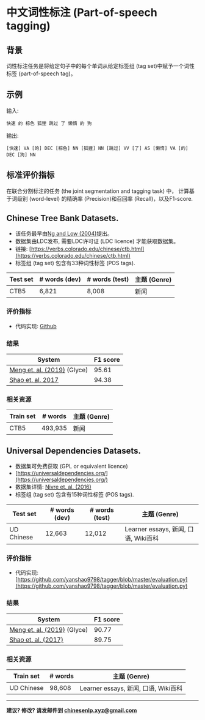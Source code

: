 # 中文词性标注 (Part-of-speech tagging)


## 背景

词性标注任务是将给定句子中的每个单词从给定标签组 (tag set)中赋予一个词性标签 (part-of-speech tag)。

## 示例

输入:

```
快速 的 棕色 狐狸 跳过 了 懒惰 的 狗
```

输出:

```
[快速] VA [的] DEC [棕色] NN [狐狸] NN [跳过] VV [了] AS [懒惰] VA [的] DEC [狗] NN
```

## 标准评价指标

在联合分割标注的任务 (the joint segmentation and tagging task) 中， 计算基于词级别 (word-level) 的精确率 (Precision)和召回率 (Recall)，以及F1-score.



## <span class="t">Chinese Tree Bank Datasets</span>.

* 该任务最早由[Ng and Low (2004)](http://citeseerx.ist.psu.edu/viewdoc/download?doi=10.1.1.477.8384&rep=rep1&type=pdf)提出。
* 数据集由LDC发布, 需要LDC许可证 (LDC licence) 才能获取数据集。
* 链接: [https://verbs.colorado.edu/chinese/ctb.html](https://verbs.colorado.edu/chinese/ctb.html) 
* 标签组 (tag set) 包含有33种词性标签 (POS tags).

  
| Test set| # words (dev)  | # words (test) | 主题 (Genre) |
| --- | --- | --- | --- |
| CTB5| 6,821 | 8,008 | 新闻 |  
  
### 评价指标

* 代码实现: [Github](https://github.com/yanshao9798/tagger/blob/master/evaluation.py) 

### 结果

| System | F1 score |
| --- | --- |
| [Meng et. al. (2019)](https://arxiv.org/pdf/1901.10125.pdf) (Glyce)| 95.61 |
| [Shao et. al. 2017](http://www.aclweb.org/anthology/I17-1018) | 94.38 |
 
### 相关资源

  | Train set| # words | 主题 (Genre)  |
  | --- | --- | --- |
  | CTB5 | 493,935  | 新闻 |
 

## <span class="t">Universal Dependencies Datasets</span>.

* 数据集可免费获取 (GPL or equivalent licence)
* [https://universaldependencies.org/](https://universaldependencies.org/) 
* 数据集详情: [Nivre et. al. (2016)](http://www.petrovi.de/data/lrec16.pdf)
* 标签组 (tag set) 包含有15种词性标签 (POS tags).

  
| Test set| # words (dev) | # words (test) | 主题 (Genre)  |
| --- | --- | --- | --- |
| UD Chinese | 12,663 | 12,012 | Learner essays, 新闻, 口语, Wiki百科 |
  
### 评价指标

* 代码实现: [https://github.com/yanshao9798/tagger/blob/master/evaluation.py](https://github.com/yanshao9798/tagger/blob/master/evaluation.py) 

### 结果

| System | F1 score|
| --- | --- |
| [Meng et. al. (2019)](https://arxiv.org/pdf/1901.10125.pdf) (Glyce)| 90.77 |
| [Shao et. al. (2017)](http://www.aclweb.org/anthology/I17-1018) | 89.75 |
 
### 相关资源

|Train set | # words | 主题 (Genre)  |
| --- | --- | --- |
| UD Chinese | 98,608  | Learner essays, 新闻, 口语, Wiki百科 |

---


**建议? 修改? 请发邮件到 [chinesenlp.xyz@gmail.com](mailto:chinesenlp.xyz@gmail.com)**



